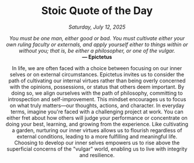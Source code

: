 <h1 align="center">Stoic Quote of the Day</h1>
<p align="center"><em><!--date-start-->Saturday, July 12, 2025<!--date-end--></em></p>
<p align="center">
    <em><!--START_SECTION:quote-text-->
You must be one man, either good or bad. You must cultivate either your own ruling faculty or externals, and apply yourself either to things within or without you; that is, be either a philosopher, or one of the vulgar.
<!--END_SECTION:quote-text--></em><br>
    <strong>— <!--START_SECTION:quote-author-->
Epictetus
<!--END_SECTION:quote-author--></strong>
</p>

<p align="center" style="max-width:600px;margin:0 auto;">
<!--START_SECTION:quote-interpretation-->
In life, we are often faced with a choice between focusing on our inner selves or on external circumstances. Epictetus invites us to consider the path of cultivating our internal virtues rather than being overly concerned with the opinions, possessions, or status that others deem important. By doing so, we align ourselves with the path of philosophy, committing to introspection and self-improvement. This mindset encourages us to focus on what truly matters—our thoughts, actions, and character. In everyday terms, imagine you're faced with a challenging project at work. You can either fret about how others will judge your performance or concentrate on doing your best, learning, and growing from the experience. Like cultivating a garden, nurturing our inner virtues allows us to flourish regardless of external conditions, leading to a more fulfilling and meaningful life. Choosing to develop our inner selves empowers us to rise above the superficial concerns of the "vulgar" world, enabling us to live with integrity and resilience.
<!--END_SECTION:quote-interpretation-->
</p>
